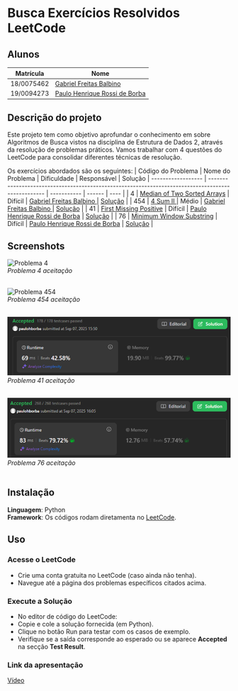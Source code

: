 # Busca Exercícios Resolvidos LeetCode

## Alunos  
| Matrícula | Nome |  
|-----------------------|---------------------|  
| 18/0075462 | [Gabriel Freitas Balbino](https://github.com/gabrielfreitass1) |  
| 19/0094273 | [Paulo Henrique Rossi de Borba](https://github.com/paulohborba) |

## Descrição do projeto
Este projeto tem como objetivo aprofundar o conhecimento em sobre Algoritmos de Busca vistos na disciplina de Estrutura de Dados 2, através da resolução de problemas práticos. Vamos trabalhar com 4 questões do LeetCode para consolidar diferentes técnicas de resolução.

Os exercícios abordados são os seguintes:
| Código do Problema | Nome do Problema                                                                                   | Dificuldade |   Responsável | Solução
| ------------------ | -------------------------------------------------------------------------------------------------- | ----------- | ------ | ---- |
| 4 | [Median of Two Sorted Arrays]( )               | Difícil     | [Gabriel Freitas Balbino ](https://github.com/gabrielfreitass1 ) | [Solução]( ) |
| 454  | [4 Sum II ]( )               | Médio        | [Gabriel Freitas Balbino ](https://github.com/gabrielfreitass1 ) | [Solução]( ) |
| 41 | [First Missing Positive](https://github.com/EDAII/Busca_LeetCode_GFPB/blob/41576684e3d72e00c0f75184e2bb2441f9d1b04b/Problemas_Paulo/problema41.md) | Difícil | [Paulo Henrique Rossi de Borba](https://github.com/paulohborba) | [Solução](https://github.com/EDAII/Busca_LeetCode_GFPB/blob/41576684e3d72e00c0f75184e2bb2441f9d1b04b/Problemas_Paulo/problema41.py) |
| 76 | [Minimum Window Substring](https://github.com/EDAII/Busca_LeetCode_GFPB/blob/41576684e3d72e00c0f75184e2bb2441f9d1b04b/Problemas_Paulo/problema76.md) | Difícil | [Paulo Henrique Rossi de Borba](https://github.com/paulohborba) | [Solução](https://github.com/EDAII/Busca_LeetCode_GFPB/blob/41576684e3d72e00c0f75184e2bb2441f9d1b04b/Problemas_Paulo/problema76.py)  |

## Screenshots
![Problema 4]() <br>
*Problema 4 aceitação* <br> <br>

![Problema 454]( ) <br>
*Problema 454 aceitação* <br><br>

![Problema 41](https://github.com/EDAII/Busca_LeetCode_GFPB/blob/41576684e3d72e00c0f75184e2bb2441f9d1b04b/Problemas_Paulo/img41.png) <br>
*Problema 41 aceitação* <br> <br>

![Problema 76](https://github.com/EDAII/Busca_LeetCode_GFPB/blob/41576684e3d72e00c0f75184e2bb2441f9d1b04b/Problemas_Paulo/img76.png) <br>
*Problema 76 aceitação* <br> <br>

## Instalação 
**Linguagem**: Python<br>
**Framework**: Os códigos rodam diretamenta no [LeetCode](https://leetcode.com/).<br>

## Uso 
### Acesse o LeetCode
- Crie uma conta gratuita no LeetCode (caso ainda não tenha).
- Navegue até a página dos problemas específicos citados acima.

### Execute a Solução
- No editor de código do LeetCode:
- Copie e cole a solução fornecida (em Python).
- Clique no botão Run para testar com os casos de exemplo.
- Verifique se a saída corresponde ao esperado ou se aparece **Accepted** na secção **Test Result**.

### Link da apresentação
[Vídeo]( ) 